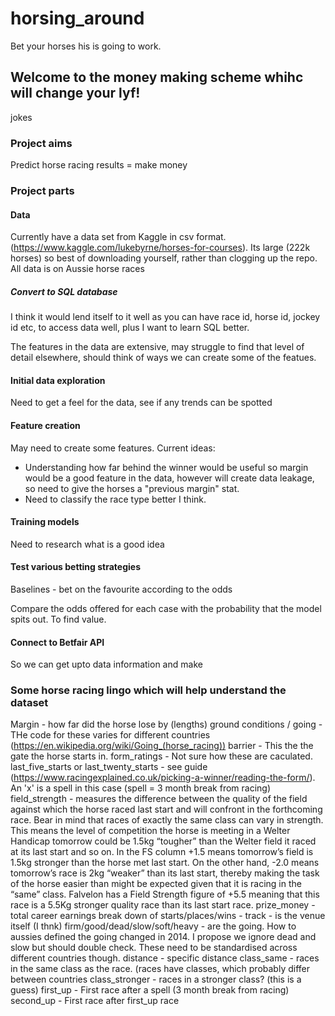 # horsing_around
Bet your horses his is going to work.

## Welcome to the money making scheme whihc will change your lyf!
jokes
### Project aims
Predict horse racing results = make money

### Project parts
#### Data
Currently have a data set from Kaggle in csv format.  (https://www.kaggle.com/lukebyrne/horses-for-courses).  Its large (222k horses) so best of downloading yourself, rather than clogging up the repo.  All data is on Aussie horse races
#####  Convert to SQL database
I think it would lend itself to it well as you can have race id, horse id, jockey id etc, to access data well, plus I want to learn SQL better.

The features in the data are extensive, may struggle to find that level of detail elsewhere, should think of ways we can create some of the featues.

#### Initial data exploration
Need to get a feel for the data, see if any trends can be spotted

#### Feature creation
May need to create some features.  Current ideas:

- Understanding how far behind the winner would be useful so margin would be a good feature in the data, however will create data leakage, so need to give the horses a "previous margin" stat.
- Need to classify the race type better I think.

#### Training models
Need to research what is a good idea

#### Test various betting strategies
Baselines - bet on the favourite according to the odds

Compare the odds offered for each case with the probability that the model spits out.  To find value.

#### Connect to Betfair API
So we can get upto data information and make

### Some horse racing lingo which will help understand the dataset
Margin - how far did the horse lose by (lengths)
ground conditions / going -  THe code for these varies for different countries (https://en.wikipedia.org/wiki/Going_(horse_racing))
barrier -  This the the gate the horse starts in.
form_ratings - Not sure how these are caculated.
last_five_starts or last_twenty_starts - see guide (https://www.racingexplained.co.uk/picking-a-winner/reading-the-form/). An 'x' is a spell in this case (spell = 3 month break from racing)
field_strength - measures the difference between the quality of the field against which the horse raced last start and will confront in the forthcoming race. Bear in mind that races of exactly the same class can vary in strength. This means the level of competition the horse is meeting in a Welter Handicap tomorrow could be 1.5kg “tougher” than the Welter field it raced at its last start and so on. In the FS column +1.5 means tomorrow’s field is 1.5kg stronger than the horse met last start. On the other hand, -2.0 means tomorrow’s race is 2kg “weaker” than its last start, thereby making the task of the horse easier than might be expected given that it is racing in the “same” class. Falvelon has a Field Strength figure of +5.5 meaning that this race is a 5.5Kg stronger quality race than its last start race.
prize_money - total career earnings
break down of starts/places/wins -  track - is the venue itself (I thnk)
                                    firm/good/dead/slow/soft/heavy - are the going.  How to aussies defined the going changed                                                                      in 2014.  I propose we ignore dead and slow but should                                                                        double check.  These need to be standardised across                                                                          different countries though.
                                    distance - specific distance
                                    class_same - races in the same class as the race.  (races have classes, which probably                                                    differ between countries
                                    class_stronger - races in a stronger class?  (this is a guess)
                                    first_up - First race after a spell (3 month break from racing)
                                    second_up - First race after first_up race
                                    






